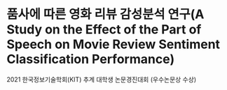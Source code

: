 # 품사에 따른 영화 리뷰 감성분석 연구(A Study on the Effect of the Part of Speech on Movie Review Sentiment Classification Performance)
2021 한국정보기술학회(KIT) 추계 대학생 논문경진대회 (우수논문상 수상)


